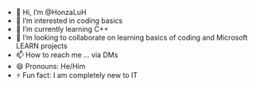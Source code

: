 - 👋 Hi, I’m @HonzaLuH
- 👀 I’m interested in coding basics
- 🌱 I’m currently learning C++
- 💞️ I’m looking to collaborate on learning basics of coding and Microsoft LEARN projects
- 📫 How to reach me ... via DMs
- 😄 Pronouns: He/Him
- ⚡ Fun fact: I am completely new to IT

<!---
HonzaLuH/HonzaLuH is a ✨ special ✨ repository because its `README.md` (this file) appears on your GitHub profile.
You can click the Preview link to take a look at your changes.
--->
